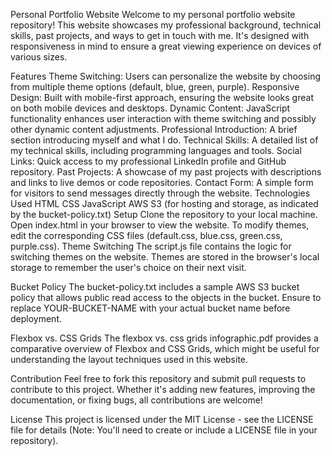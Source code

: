 Personal Portfolio Website
Welcome to my personal portfolio website repository! This website showcases my professional background, technical skills, past projects, and ways to get in touch with me. It's designed with responsiveness in mind to ensure a great viewing experience on devices of various sizes.

Features
Theme Switching: Users can personalize the website by choosing from multiple theme options (default, blue, green, purple).
Responsive Design: Built with mobile-first approach, ensuring the website looks great on both mobile devices and desktops.
Dynamic Content: JavaScript functionality enhances user interaction with theme switching and possibly other dynamic content adjustments.
Professional Introduction: A brief section introducing myself and what I do.
Technical Skills: A detailed list of my technical skills, including programming languages and tools.
Social Links: Quick access to my professional LinkedIn profile and GitHub repository.
Past Projects: A showcase of my past projects with descriptions and links to live demos or code repositories.
Contact Form: A simple form for visitors to send messages directly through the website.
Technologies Used
HTML
CSS
JavaScript
AWS S3 (for hosting and storage, as indicated by the bucket-policy.txt)
Setup
Clone the repository to your local machine.
Open index.html in your browser to view the website.
To modify themes, edit the corresponding CSS files (default.css, blue.css, green.css, purple.css).
Theme Switching
The script.js file contains the logic for switching themes on the website. Themes are stored in the browser's local storage to remember the user's choice on their next visit.

Bucket Policy
The bucket-policy.txt includes a sample AWS S3 bucket policy that allows public read access to the objects in the bucket. Ensure to replace YOUR-BUCKET-NAME with your actual bucket name before deployment.

Flexbox vs. CSS Grids
The flexbox vs. css grids infographic.pdf provides a comparative overview of Flexbox and CSS Grids, which might be useful for understanding the layout techniques used in this website.

Contribution
Feel free to fork this repository and submit pull requests to contribute to this project. Whether it's adding new features, improving the documentation, or fixing bugs, all contributions are welcome!

License
This project is licensed under the MIT License - see the LICENSE file for details (Note: You'll need to create or include a LICENSE file in your repository).

